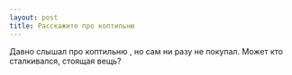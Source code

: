 ```yaml
---
layout: post 
title: Расскажите про коптильню 
--- 
```

Давно слышал про коптильню , но сам ни разу не покупал. Может кто сталкивался, стоящая вещь?